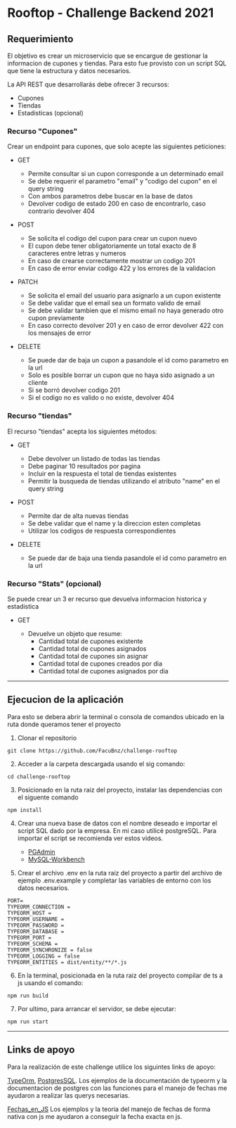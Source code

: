 # Rooftop - Challenge Backend 2021

## Requerimiento

El objetivo es crear un microservicio que se encargue de gestionar la
informacion de cupones y tiendas.
Para esto fue provisto con un script SQL que tiene la estructura y datos necesarios.

La API REST que desarrollarás debe ofrecer 3 recursos:
* Cupones
* Tiendas
* Estadisticas (opcional)

### **Recurso "Cupones"**

Crear un endpoint para cupones, que solo acepte las siguientes peticiones:

* GET
  * Permite consultar si un cupon corresponde a un determinado email
  * Se debe requerir el parametro "email" y "codigo del cupon" en el query string
  * Con ambos parametros debe buscar en la base de datos
  * Devolver codigo de estado 200 en caso de encontrarlo, caso contrario devolver 404

* POST
  * Se solicita el codigo del cupon para crear un cupon nuevo
  * El cupon debe tener obligatoriamente un total exacto de 8 caracteres entre letras y
numeros
  * En caso de crearse correctamente mostrar un codigo 201
  * En caso de error enviar codigo 422 y los errores de la validacion

* PATCH
  * Se solicita el email del usuario para asignarlo a un cupon existente
  * Se debe validar que el email sea un formato valido de email
  * Se debe validar tambien que el mismo email no haya generado otro cupon
previamente
  * En caso correcto devolver 201 y en caso de error devolver 422 con los mensajes de
error

* DELETE
  * Se puede dar de baja un cupon a pasandole el id como parametro en la url
  * Solo es posible borrar un cupon que no haya sido asignado a un cliente
  * Si se borró devolver codigo 201
  * Si el codigo no es valido o no existe, devolver 404

### **Recurso "tiendas"**

El recurso "tiendas" acepta los siguientes métodos:

* GET

  * Debe devolver un listado de todas las tiendas
  * Debe paginar 10 resultados por pagina
  * Incluir en la respuesta el total de tiendas existentes
  * Permitir la busqueda de tiendas utilizando el atributo "name" en el query string

* POST
  * Permite dar de alta nuevas tiendas
  * Se debe validar que el name y la direccion esten completas
  * Utilizar los codigos de respuesta correspondientes

* DELETE
  * Se puede dar de baja una tienda pasandole el id como parametro en la url

### **Recurso "Stats" (opcional)**

Se puede crear un 3 er recurso que devuelva informacion historica y estadistica

* GET

  * Devuelve un objeto que resume:
    * Cantidad total de cupones existente
    * Cantidad total de cupones asignados
    * Cantidad total de cupones sin asignar
    * Cantidad total de cupones creados por dia
    * Cantidad total de cupones asignados por dia

---
## Ejecucion de la aplicación

Para esto se debera abrir la terminal o consola de comandos ubicado en la ruta donde queramos tener el proyecto

1. Clonar el repositorio
```
git clone https://github.com/FacuBnz/challenge-rooftop
```

2. Acceder a la carpeta descargada usando el sig comando:
```
cd challenge-rooftop
```

3. Posicionado en la ruta raiz del proyecto, instalar las dependencias con el siguente comando
```
npm install
```

4. Crear una nueva base de datos con el nombre deseado e importar el script SQL dado por la empresa. En mi caso utilicé postgreSQL. Para importar el script se recomienda ver estos videos.
    * [PGAdmin](https://www.youtube.com/watch?v=j9rqfmzm3II&ab_channel=Ing.ElkinJos%C3%A9NavarroOsorio)
    * [MySQL-Workbench](https://www.youtube.com/watch?v=jTs1nSwAcRM&t=157s&ab_channel=cristianballesteros)

5. Crear el archivo .env en la ruta raiz del proyecto a partir del archivo de ejemplo .env.example y completar las variables de entorno con los datos necesarios.
```
PORT=
TYPEORM_CONNECTION =
TYPEORM_HOST =
TYPEORM_USERNAME =
TYPEORM_PASSWORD =
TYPEORM_DATABASE =
TYPEORM_PORT =
TYPEORM_SCHEMA =
TYPEORM_SYNCHRONIZE = false
TYPEORM_LOGGING = false
TYPEORM_ENTITIES = dist/entity/**/*.js    
```

6. En la terminal, posicionada en la ruta raiz del proyecto compilar de ts a js usando el comando:
 ```
 npm run build
 ```
 7. Por ultimo, para arrancar el servidor, se debe ejecutar: 
 ```
 npm run start
 ```

 ---
 ## Links de apoyo

 Para la realización de este challenge utilice los siguintes links de apoyo:

 [TypeOrm](https://typeorm.io/#/),
 [PostgresSQL](https://www.postgresql.org/docs/current/functions-datetime.html). Los ejemplos de la documentación de typeorm y la documentacion de postgres con las funciones para el manejo de fechas me ayudaron a realizar las querys necesarias.

 [Fechas_en_JS](https://lenguajejs.com/javascript/fechas/date-fechas-nativas/) Los ejemplos y la teoria del manejo de fechas de forma nativa con js me ayudaron a conseguir la fecha exacta en js.